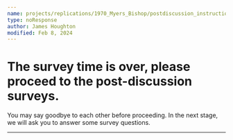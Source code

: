 ```yaml
---
name: projects/replications/1970_Myers_Bishop/postdiscussion_instructions.md
type: noResponse
author: James Houghton
modified: Feb 8, 2024
---
```


# The survey time is over, please proceed to the post-discussion surveys.

You may say goodbye to each other before proceeding.
In the next stage, we will ask you to answer some survey questions.

---
